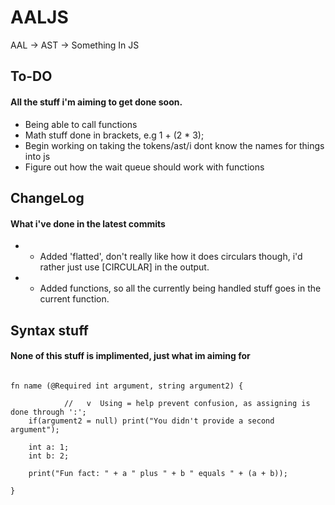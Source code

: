 # AALJS
AAL -> AST -> Something In JS

## To-DO
#### All the stuff i'm aiming to get done soon.
* Being able to call functions
* Math stuff done in brackets, e.g 1 + (2 * 3);
* Begin working on taking the tokens/ast/i dont know the names for things into js
* Figure out how the wait queue should work with functions

## ChangeLog
#### What i've done in the latest commits
* + Added 'flatted', don't really like how it does circulars though, i'd rather just use [CIRCULAR] in the output.
* + Added functions, so all the currently being handled stuff goes in the current function.

## Syntax stuff
#### None of this stuff is implimented, just what im aiming for

```

fn name (@Required int argument, string argument2) {

            //   v  Using = help prevent confusion, as assigning is done through ':';
    if(argument2 = null) print("You didn't provide a second argument");

    int a: 1;
    int b: 2;

    print("Fun fact: " + a " plus " + b " equals " + (a + b));

}


```